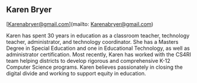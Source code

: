 ## Karen Bryer

[Karenabryer@gmail.com](mailto: Karenabryer@gmail.com)

Karen has spent 30 years in education as a classroom teacher, technology teacher, administrator, and technology coordinator.  She has a Masters Degree in Special Education and one in Educational Technology, as well as administrator certification.
Most recently, Karen has worked with the CS4RI team helping districts to develop rigorous and comprehensive K-12 Computer Science programs.  Karen believes passionately in closing the digital divide and working to support equity in education.
